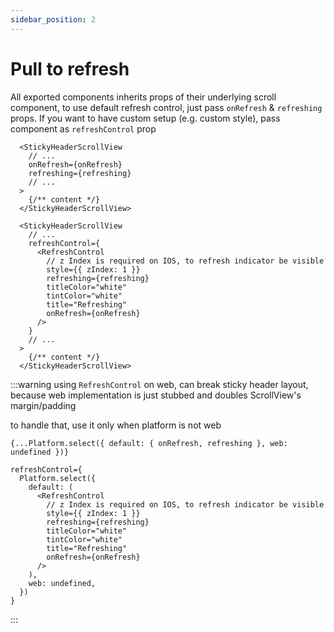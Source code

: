 ```yaml
---
sidebar_position: 2
---
```

# Pull to refresh

All exported components inherits props of their underlying scroll component, to use default refresh control, just pass `onRefresh` & `refreshing` props. If you want to have custom setup (e.g. custom style), pass component as `refreshControl` prop

```tsx
  <StickyHeaderScrollView
    // ...
    onRefresh={onRefresh}
    refreshing={refreshing}
    // ...
  >
    {/** content */}
  </StickyHeaderScrollView>
```

```tsx
  <StickyHeaderScrollView
    // ...
    refreshControl={
      <RefreshControl
        // z Index is required on IOS, to refresh indicator be visible
        style={{ zIndex: 1 }}
        refreshing={refreshing}
        titleColor="white"
        tintColor="white"
        title="Refreshing"
        onRefresh={onRefresh}
      />
    }
    // ...
  >
    {/** content */}
  </StickyHeaderScrollView>
```

:::warning
using `RefreshControl` on web, can break sticky header layout, because web implementation is just stubbed and doubles ScrollView's margin/padding

to handle that, use it only when platform is not web

```tsx
{...Platform.select({ default: { onRefresh, refreshing }, web: undefined })}
```

```tsx
refreshControl={
  Platform.select({
    default: (
      <RefreshControl
        // z Index is required on IOS, to refresh indicator be visible
        style={{ zIndex: 1 }}
        refreshing={refreshing}
        titleColor="white"
        tintColor="white"
        title="Refreshing"
        onRefresh={onRefresh}
      />
    ),
    web: undefined,
  })
}
```
:::
